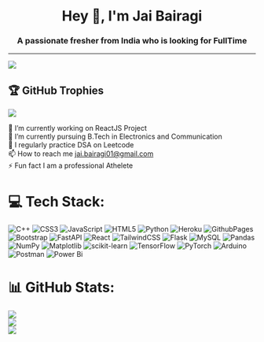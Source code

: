 <h1 align="center"> Hey 👋, I'm Jai Bairagi </h1>      
<h3 align="center">A passionate fresher from India who is looking for FullTime </h3>      
        
---  
[![](https://visitcount.itsvg.in/api?id=jaibairagi01&icon=0&color=0)](https://visitcount.itsvg.in)  
  
<!-- Proudly created with GPRM ( https://gprm.itsvg.in ) -->      
               
## 🏆 GitHub Trophies  
![](https://github-profile-trophy.vercel.app/?username=jaibairagi01&theme=radical&no-frame=false&no-bg=false&margin-w=4) 
   

🔭 I’m currently working on ReactJS Project<br>🌱 I’m currently pursuing B.Tech in Electronics and Communication <br>
📝 I regularly practice DSA on Leetcode<br> 
📫 How to reach me jai.bairagi01@gmail.com<br>
⚡ Fun fact I am a professional Athelete 

# 💻 Tech Stack:
![C++](https://img.shields.io/badge/c++-%2300599C.svg?style=for-the-badge&logo=c%2B%2B&logoColor=white) ![CSS3](https://img.shields.io/badge/css3-%231572B6.svg?style=for-the-badge&logo=css3&logoColor=white) ![JavaScript](https://img.shields.io/badge/javascript-%23323330.svg?style=for-the-badge&logo=javascript&logoColor=%23F7DF1E) ![HTML5](https://img.shields.io/badge/html5-%23E34F26.svg?style=for-the-badge&logo=html5&logoColor=white) ![Python](https://img.shields.io/badge/python-3670A0?style=for-the-badge&logo=python&logoColor=ffdd54) ![Heroku](https://img.shields.io/badge/heroku-%23430098.svg?style=for-the-badge&logo=heroku&logoColor=white) ![GithubPages](https://img.shields.io/badge/github%20pages-121013?style=for-the-badge&logo=github&logoColor=white) ![Bootstrap](https://img.shields.io/badge/bootstrap-%238511FA.svg?style=for-the-badge&logo=bootstrap&logoColor=white) ![FastAPI](https://img.shields.io/badge/FastAPI-005571?style=for-the-badge&logo=fastapi) ![React](https://img.shields.io/badge/react-%2320232a.svg?style=for-the-badge&logo=react&logoColor=%2361DAFB) ![TailwindCSS](https://img.shields.io/badge/tailwindcss-%2338B2AC.svg?style=for-the-badge&logo=tailwind-css&logoColor=white) ![Flask](https://img.shields.io/badge/flask-%23000.svg?style=for-the-badge&logo=flask&logoColor=white) ![MySQL](https://img.shields.io/badge/mysql-%2300000f.svg?style=for-the-badge&logo=mysql&logoColor=white) ![Pandas](https://img.shields.io/badge/pandas-%23150458.svg?style=for-the-badge&logo=pandas&logoColor=white) ![NumPy](https://img.shields.io/badge/numpy-%23013243.svg?style=for-the-badge&logo=numpy&logoColor=white) ![Matplotlib](https://img.shields.io/badge/Matplotlib-%23ffffff.svg?style=for-the-badge&logo=Matplotlib&logoColor=black) ![scikit-learn](https://img.shields.io/badge/scikit--learn-%23F7931E.svg?style=for-the-badge&logo=scikit-learn&logoColor=white) ![TensorFlow](https://img.shields.io/badge/TensorFlow-%23FF6F00.svg?style=for-the-badge&logo=TensorFlow&logoColor=white) ![PyTorch](https://img.shields.io/badge/PyTorch-%23EE4C2C.svg?style=for-the-badge&logo=PyTorch&logoColor=white) ![Arduino](https://img.shields.io/badge/-Arduino-00979D?style=for-the-badge&logo=Arduino&logoColor=white) ![Postman](https://img.shields.io/badge/Postman-FF6C37?style=for-the-badge&logo=postman&logoColor=white) ![Power Bi](https://img.shields.io/badge/power_bi-F2C811?style=for-the-badge&logo=powerbi&logoColor=black)
# 📊 GitHub Stats:
![](https://github-readme-stats.vercel.app/api?username=jaibairagi01&theme=merko&hide_border=false&include_all_commits=false&count_private=false)<br/>
![](https://github-readme-streak-stats.herokuapp.com/?user=jaibairagi01&theme=merko&hide_border=false)<br/>
![](https://github-readme-stats.vercel.app/api/top-langs/?username=jaibairagi01&theme=merko&hide_border=false&include_all_commits=false&count_private=false&layout=compact)

